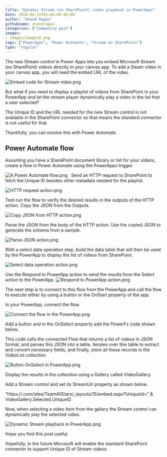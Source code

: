 ```yaml
---
title: "Dynamic Stream (on SharePoint) video playback in PowerApps"
date: 2024-04-21T02:04:00-05:00
author: "Anand Ragav"
githubname: anandragav
categories: ["Community post"]
images:
- images/image10.png
tags: ["PowerApps", "Power Automate", "Stream on SharePoint"]
type: "regular"
---
```



The new Stream control in Power Apps lets you embed Microsoft Stream (on SharePoint) videos directly in your canvas app. To add a Steam video in your canvas app, you will need the embed URL of the video. 

![Embed code for Stream video.png](images/image1.png "Embed code for Stream video")

But what if you need to display a playlist of videos from SharePoint in your PowerApp and let the stream player dynamically play a video in the list that a user selected?

The Unique ID and the URL needed for the new Stream control is not available in the SharePoint connector so that means the standard connector is not useful for that.

Thankfully, you can resolve this with Power Automate.

## Power Automate flow

Assuming you have a SharePoint document library or list for your videos, create a flow in Power Automate using the PowerApps trigger.

![A Power Automate flow.png](images/image2.png "A Power Automate flow")
 
Send an HTTP request to SharePoint to fetch the Unique ID besides other metadata needed for the playlist.

![HTTP request action.png](images/image3.png "HTTP request action")

Test-run the flow to verify the desired results in the outputs of the HTTP action. Copy the JSON from the Outputs.

![Copy JSON from HTTP action.png](images/image4.png "Copy JSON from HTTP action")

Parse the JSON from the body of the HTTP action. Use the copied JSON to generate the schema from a sample.

![Parse JSON action.png](images/image5.png "Parse JSON action")

With a select data operation step, build the data table that will then be used by the PowerApp to display the list of videos from SharePoint.

![Select data operation action.png](images/image6.png "Select data operation action")


Use the Respond to PowerApp action to send the results from the Select action to the PowerApp.
![Respond to PowerApp action.png](images/image7.png "Respond to PowerApp action")


The next step is to connect to this flow from the PowerApp and call the flow to execute either by using a button or the OnStart property of the app.

In your PowerApp, connect the flow.

![Connect the flow in the PowerApp.png](images/image8.png "Connect the flow in the PowerApp")

Add a button and in the OnSelect property add the PowerFx code shown below.

This code calls the connected Flow that returns a list of videos in JSON format, and parses this JSON into a table, iterates over this table to extract and convert necessary fields, and finally, store all these records in the VideoList collection.

![Button OnSelect in PowerApp.png](images/image9.png "Button OnSelect in PowerApp")


Display the results in the collection using a Gallery called VideoGallery.

Add a Stream control and set its StreamUrl property as shown below.

“https://<yoursite>.com/sites/TeamAllStars/_layouts/15/embed.aspx?UniqueId=” & VideoGallery.Selected.UniqueID

Now, when selecting a video item from the gallery the Stream control can dynamically play the selected video.

![Dynamic Stream playback in PowerApp.png](images/image10.png "Dynamic Stream playback in PowerApp")

Hope you find this post useful.

Hopefully, in the future Microsoft will enable the standard SharePoint connector to support Unique ID of Stream videos.




